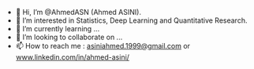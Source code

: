 - 👋 Hi, I’m @AhmedASN (Ahmed ASINI).
- 👀 I’m interested in Statistics, Deep Learning and Quantitative Research.
- 🌱 I’m currently learning ...
- 💞️ I’m looking to collaborate on ...
- 📫 How to reach me : asiniahmed.1999@gmail.com or www.linkedin.com/in/ahmed-asini/

<!---
AhmedASN/AhmedASN is a ✨ special ✨ repository because its `README.md` (this file) appears on your GitHub profile.
You can click the Preview link to take a look at your changes.
--->
